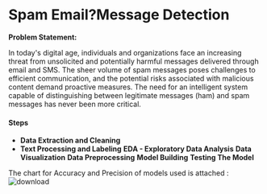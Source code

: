 # Spam Email?Message Detection

**Problem Statement:**

In today's digital age, individuals and organizations face an increasing threat from unsolicited and potentially harmful messages delivered through email and SMS. The sheer volume of spam messages poses challenges to efficient communication, and the potential risks associated with malicious content demand proactive measures. The need for an intelligent system capable of distinguishing between legitimate messages (ham) and spam messages has never been more critical.

#### Steps

* **Data Extraction and Cleaning**
* **Text Processing and Labeling**
**EDA - Exploratory Data Analysis**
**Data Visualization**
**Data Preprocessing**
**Model Building**
**Testing The Model**

The chart for Accuracy and Precision of models used is attached :
![download](https://github.com/campusx-official/sms-spam-classifier/assets/59464869/e6d25f88-86ce-4d80-8688-cfad4bf7c7e4)


